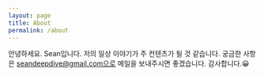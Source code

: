```yaml
---
layout: page
title: About
permalink: /about
---
```


안녕하세요. Sean입니다.
저의 일상 이야기가 주 컨텐츠가 될 것 같습니다.
궁금한 사항은 seandeepdive@gmail.com으로 메일을 보내주시면 좋겠습니다. 감사합니다.😀
